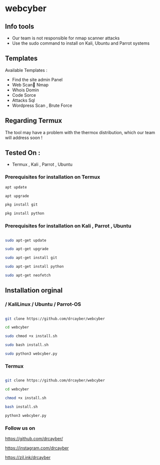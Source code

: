 # webcyber

## Info tools

* Our team is not responsible for nmap scanner attacks
* Use the sudo command to install on Kali, Ubuntu and Parrot systems

## Templates

Available Templates : 

* Find the site admin Panel
* Web Scan ٔNmap
* Whois Domin
* Code Sorce
* Attacks Sql
* Wordpress Scan , Brute Force


## Regarding Termux

The tool may have a problem with the thermox distribution, which our team will address soon !





## Tested On :

* Termux , Kali , Parrot , Ubuntu


### Prerequisites for installation on Termux

```bash
apt update

apt upgrade

pkg install git

pkg install python
```



### Prerequisites for installation on Kali , Parrot , Ubuntu

```bash

sudo apt-get update

sudo apt-get upgrade

sudo apt-get install git

sudo apt-get install python

sudo apt-get neofetch
```


## Installation orginal

### / KaliLinux / Ubuntu / Parrot-OS

```bash

git clone https://github.com/drcayber/webcyber

cd webcyber

sudo chmod +x install.sh

sudo bash install.sh

sudo python3 webcyber.py
```
###  Termux

```bash

git clone https://github.com/drcayber/webcyber

cd webcyber

chmod +x install.sh

bash install.sh

python3 webcyber.py
```


###  Follow us on


https://github.com/drcayber/

https://instagram.com/drcayber

https://zil.ink/drcayber

